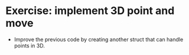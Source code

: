 # Exercise: implement 3D point and move

* Improve the previous code by creating another struct that can handle points in 3D.



